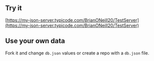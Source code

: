## Try it

[https://my-json-server.typicode.com/BrianONeill20/TestServer](https://my-json-server.typicode.com/BrianONeill20/TestServer)

## Use your own data

Fork it and change `db.json` values or create a repo with a `db.json` file.
